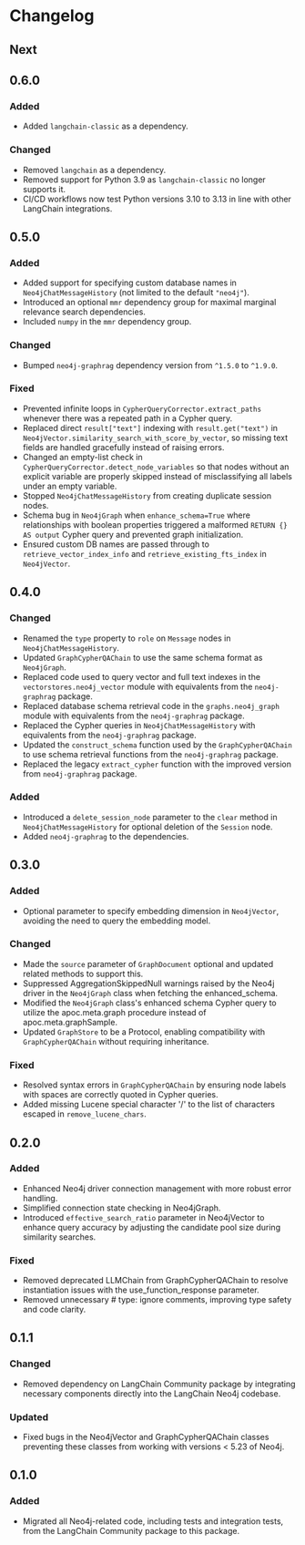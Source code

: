 # Changelog

## Next

## 0.6.0

### Added

- Added `langchain-classic` as a dependency.

### Changed

- Removed `langchain` as a dependency.
- Removed support for Python 3.9 as `langchain-classic` no longer supports it.
- CI/CD workflows now test Python versions 3.10 to 3.13 in line with other LangChain integrations.

## 0.5.0

### Added

- Added support for specifying custom database names in `Neo4jChatMessageHistory` (not limited to the default `"neo4j"`).  
- Introduced an optional `mmr` dependency group for maximal marginal relevance search dependencies.
- Included `numpy` in the `mmr` dependency group.

### Changed

- Bumped `neo4j-graphrag` dependency version from `^1.5.0` to `^1.9.0`.  

### Fixed

- Prevented infinite loops in `CypherQueryCorrector.extract_paths` whenever there was a repeated path in a Cypher query.
- Replaced direct `result["text"]` indexing with `result.get("text")` in `Neo4jVector.similarity_search_with_score_by_vector`, so missing text fields are handled gracefully instead of raising errors.
- Changed an empty-list check in `CypherQueryCorrector.detect_node_variables` so that nodes without an explicit variable are properly skipped instead of misclassifying all labels under an empty variable.
- Stopped `Neo4jChatMessageHistory` from creating duplicate session nodes.
- Schema bug in `Neo4jGraph` when `enhance_schema=True` where relationships with boolean properties triggered a malformed `RETURN {} AS output` Cypher query and prevented graph initialization.
- Ensured custom DB names are passed through to `retrieve_vector_index_info` and `retrieve_existing_fts_index` in `Neo4jVector`.  

## 0.4.0

### Changed

- Renamed the `type` property to `role` on `Message` nodes in `Neo4jChatMessageHistory`.
- Updated `GraphCypherQAChain` to use the same schema format as `Neo4jGraph`.
- Replaced code used to query vector and full text indexes in the `vectorstores.neo4j_vector` module with equivalents from the `neo4j-graphrag` package.
- Replaced database schema retrieval code in the `graphs.neo4j_graph` module with equivalents from the `neo4j-graphrag` package.
- Replaced the Cypher queries in `Neo4jChatMessageHistory` with equivalents from the `neo4j-graphrag` package.
- Updated the `construct_schema` function used by the `GraphCypherQAChain` to use schema retrieval functions from the `neo4j-graphrag` package.
- Replaced the legacy `extract_cypher` function with the improved version from `neo4j-graphrag` package.

### Added

- Introduced a `delete_session_node` parameter to the `clear` method in `Neo4jChatMessageHistory` for optional deletion of the `Session` node.
- Added `neo4j-graphrag` to the dependencies.

## 0.3.0

### Added

- Optional parameter to specify embedding dimension in `Neo4jVector`, avoiding the need to query the embedding model.

### Changed

- Made the `source` parameter of `GraphDocument` optional and updated related methods to support this.
- Suppressed AggregationSkippedNull warnings raised by the Neo4j driver in the `Neo4jGraph` class when fetching the enhanced_schema.
- Modified the `Neo4jGraph` class's enhanced schema Cypher query to utilize the apoc.meta.graph procedure instead of apoc.meta.graphSample.
- Updated `GraphStore` to be a Protocol, enabling compatibility with `GraphCypherQAChain` without requiring inheritance.

### Fixed

- Resolved syntax errors in `GraphCypherQAChain` by ensuring node labels with spaces are correctly quoted in Cypher queries.
- Added missing Lucene special character '/' to the list of characters escaped in `remove_lucene_chars`.

## 0.2.0

### Added

- Enhanced Neo4j driver connection management with more robust error handling.
- Simplified connection state checking in Neo4jGraph.
- Introduced `effective_search_ratio` parameter in Neo4jVector to enhance query accuracy by adjusting the candidate pool size during similarity searches.

### Fixed

- Removed deprecated LLMChain from GraphCypherQAChain to resolve instantiation issues with the use_function_response parameter.
- Removed unnecessary # type: ignore comments, improving type safety and code clarity.

## 0.1.1

### Changed

- Removed dependency on LangChain Community package by integrating necessary components directly into the LangChain Neo4j codebase.

### Updated

- Fixed bugs in the Neo4jVector and GraphCypherQAChain classes preventing these classes from working with versions < 5.23 of Neo4j.

## 0.1.0

### Added

- Migrated all Neo4j-related code, including tests and integration tests, from the LangChain Community package to this package.
